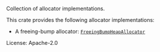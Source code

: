 Collection of allocator implementations.

This crate provides the following allocator implementations:
- A freeing-bump allocator: [`FreeingBumpHeapAllocator`](https://docs.rs/sp-allocator/latest/sp_allocator/struct.FreeingBumpHeapAllocator.html)

License: Apache-2.0